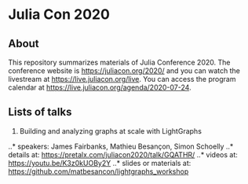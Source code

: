 # Julia Con 2020

## About

This repository summarizes materials of Julia Conference 2020. The conference website is
https://juliacon.org/2020/ and you can watch the livestream at
https://live.juliacon.org/live. You can access the program calendar at https://live.juliacon.org/agenda/2020-07-24.

## Lists of talks

1. Building and analyzing graphs at scale with LightGraphs

..* speakers: James Fairbanks, Mathieu Besançon, Simon Schoelly
..* details at: https://pretalx.com/juliacon2020/talk/GQATHR/
..* videos at: https://youtu.be/K3z0kUOBy2Y
..* slides or materials at: https://github.com/matbesancon/lightgraphs_workshop


